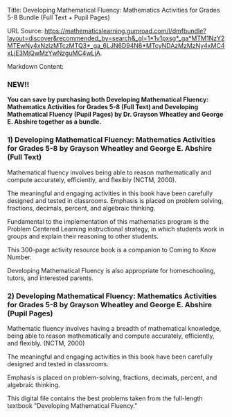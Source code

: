 Title: Developing Mathematical Fluency: Mathematics Activities  for Grades 5-8 Bundle (Full Text + Pupil Pages)

URL Source: https://mathematicslearning.gumroad.com/l/dmfbundle?layout=discover&recommended_by=search&_gl=1*1v1pxsg*_ga*MTM1NzY2MTEwNy4xNzIzMTczMTQ3*_ga_6LJN6D94N6*MTcyNDAzMzMzNy4xMC4xLjE3MjQwMzYwNzguMC4wLjA.

Markdown Content:
### **NEW!!**

**You can save by purchasing both Developing Mathematical Fluency: Mathematics Activities for Grades 5-8 (Full Text) and Developing Mathematical Fluency (Pupil Pages) by Dr. Grayson Wheatley and George E. Abshire together as a bundle.**

### **1) Developing Mathematical Fluency: Mathematics Activities for Grades 5-8 by Grayson Wheatley and George E. Abshire (Full Text)**

Mathematical fluency involves being able to reason mathematically and compute accurately, efficiently, and flexibly (NCTM, 2000).

The meaningful and engaging activities in this book have been carefully designed and tested in classrooms. Emphasis is placed on problem solving, fractions, decimals, percent, and algebraic thinking.

Fundamental to the implementation of this mathematics program is the Problem Centered Learning instructional strategy, in which students work in groups and explain their reasoning to other students.

This 300-page activity resource book is a companion to Coming to Know Number.

Developing Mathematical Fluency is also appropriate for homeschooling, tutors, and interested parents.

### **2) Developing Mathematical Fluency: Mathematics Activities for Grades 5-8 by Grayson Wheatley and George E. Abshire (Pupil Pages)**

Mathematic fluency involves having a breadth of mathematical knowledge, being able to reason mathematically and compute accurately, efficiently, and flexibly. (NCTM, 2000)

The meaningful and engaging activities in this book have been carefully designed and tested in classrooms.

Emphasis is placed on problem-solving, fractions, decimals, percent, and algebraic thinking.

This digital file contains the best problems taken from the full-length textbook "Developing Mathematical Fluency."